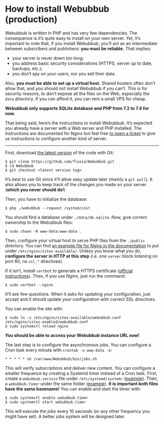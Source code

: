 # How to install Webubbub (production)

Webubbub is written in <abbr>PHP</abbr> and has very few dependencies. The consequence
is it’s quite easy to install on your own server. Yet, it’s important to note
that, if you install Webubbub, you’ll act as an intermediate between
subscribers and publishers: **you must be reliable.** That implies:

- your server is never down too long;
- you address basic security considerations (HTTPS, server up to date, backups,
  etc.);
- you don’t spy on your users, nor you sell their data.

Also, **you must be able to set up a virtual host.** Shared hosters often don’t
allow that, and you should not install Webubbub if you can’t. This is for
security reasons, to don’t expose all the files on the Web, especially the
`data` directory. If you can afford it, you can rent a small VPS for cheap.

**Webubbub only supports SQLite database and PHP from 7.2 to 7.4 for now.**

That being said, here’s the instructions to install Webubbub. It’s expected you
already have a server with a Web server and <abbr>PHP</abbr> installed. The
instructions are documented for Nginx but feel free [to open a
ticket](https://github.com/flusio/Webubbub/issues/new) to give us instructions
to configure another kind of server.

---

First, download [the latest version](https://github.com/flusio/Webubbub/releases/latest)
of the code with Git:

```console
$ git clone https://github.com/flusio/Webubbub.git
$ cd Webubbub
$ git checkout <latest version tag>
```

It’s best to use Git since it’ll allow easy update later (mainly a `git pull`).
It also allows you to keep track of the changes you made on your server
(**which you never should do!**)

Then, you have to initialize the database:

```console
$ php ./webubbub --request /system/init
```

You should find a database under `./data/db.sqlite`. Now, give correct
ownership to the Webubbub files:

```console
$ sudo chown -R www-data:www-data .
```

Then, configure your virtual host to serve PHP files from the `./public`
directory. You can find [an example file for Nginx in the documentation](./webubbub.nginx.conf)
to put under `/etc/nginx/sites-available/`. Unless you know what you do,
**configure the server in HTTP at this step** (i.e. one `server` block
listening on port 80, no `ssl_*` directives).

If it isn’t, install `certbot` to generate a HTTPS certificate ([official
instructions](https://certbot.eff.org/)). Then, if you use Nginx, just run the
command:

```console
$ sudo certbot --nginx
```

It’ll ask few questions. When it asks for updating your configuration, just
accept and it should update your configuration with correct SSL directives.

You can enable the site with:

```console
$ sudo ln -s /etc/nginx/sites-available/webubbub.conf /etc/nginx/sites-enabled/webubbub.conf
$ sudo systemctl reload nginx
```

**You should be able to access your Webubbub instance URL now!**

The last step is to configure the asynchronous jobs. You can configure a Cron
task every minute with `crontab -u www-data -e`:

```cron
* * * * * sh /var/www/Webubbub/bin/jobs.sh
```

This will verify subscriptions and deliver new content. You can configure a
smaller frequence by creating a Systemd timer instead of a Cron task. First,
create a `webubbub.service` file under `/etc/systemd/system/` ([example](./systemd/webubbub.service)).
Then, a `webubbub.timer` under the same folder ([example](./systemd/webubbub.timer)).
**It is important both files have the same basename!** You can enable and start
the timer with:

```console
$ sudo systemctl enable webubbub.timer
$ sudo systemctl start webubbub.timer
```

This will execute the jobs every 10 seconds (or any other frequency you might
have set). A better jobs system will be designed later.
